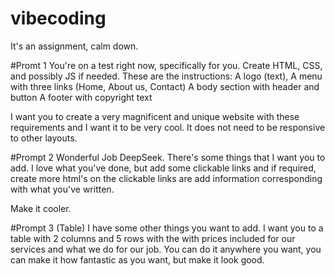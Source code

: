 # vibecoding
It's an assignment, calm down.


#Promt 1
You're on a test right now, specifically for you.
Create HTML, CSS, and possibly JS if needed.
These are the instructions:
    A logo (text),
    A menu with three links (Home, About us, Contact)
    A body section with header and button
    A footer with copyright text

I want you to create a very magnificent and unique website with these requirements and I want it to be very cool. It does not need to be responsive to other layouts.



#Prompt 2
Wonderful Job DeepSeek.
There's some things that I want you to add.
I love what you've done, but add some clickable links and if required, create more html's on the clickable links are add information corresponding with what you've written.

Make it cooler.



#Prompt 3 (Table)
I have some other things you want to add.
I want you to a table with 2 columns and 5 rows with the with prices included for our services and what we do for our job.
You can do it anywhere you want, you can make it how fantastic as you want, but make it look good.



